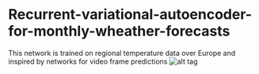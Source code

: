 # Recurrent-variational-autoencoder-for-monthly-wheather-forecasts
This network is trained on regional temperature data over Europe and inspired by networks for video frame predictions
![alt tag](https://github.com/asgerMe/Recurrent-variational-autoencoder-for-monthly-wheather-forecasts/blob/master/fig1.jpg
 "Description goes here")
